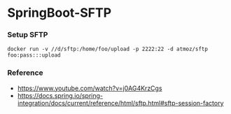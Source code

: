 # SpringBoot-SFTP

### Setup SFTP

    docker run -v //d/sftp:/home/foo/upload -p 2222:22 -d atmoz/sftp foo:pass:::upload

### Reference

- https://www.youtube.com/watch?v=j0AG4KrzCgs
- https://docs.spring.io/spring-integration/docs/current/reference/html/sftp.html#sftp-session-factory